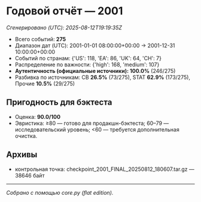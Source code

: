 # Годовой отчёт — 2001

_Сгенерировано (UTC): 2025-08-12T19:19:35Z_

- Всего событий: **275**
- Диапазон дат (UTC): 2001-01-01 08:00:00+00:00 → 2001-12-31 10:00:00+00:00
- Событий по странам: {'US': 118, 'EA': 86, 'UK': 64, 'CH': 7}
- Распределение по важности: {'high': 168, 'medium': 107}
- **Аутентичность (официальные источники): 100.0%** (246/275)
- Разбивка по источникам: CB **26.5%** (73/275), STAT **62.9%** (173/275), Прочие **10.5%** (29/275)

## Пригодность для бэктеста
- Оценка: **90.0/100**
- Эвристика: ≥80 — готово для продакшн-бэктеста; 60–79 — исследовательский уровень; <60 — требуется дополнительная очистка.

## Архивы
- контрольная точка: checkpoint_2001_FINAL_20250812_180607.tar.gz — 38646 байт

---
*Собрано с помощью core.py (flat edition).*
